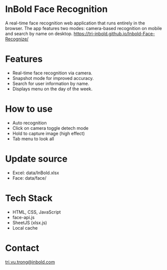 # InBold Face Recognition
A real-time face recognition web application that runs entirely in the browser. The app features two modes: camera-based recognition on mobile and search by name on desktop.
https://tri-inbold.github.io/Inbold-Face-Recognize/

# Features
- Real-time face recognition via camera.
- Snapshot mode for improved accuracy.
- Search for user information by name.
- Displays menu on the day of the week.

# How to use
- Auto recognition 
- Click on camera toggle detech mode
- Hold to capture image (high effect)
- Tab menu to look all

# Update source
- Excel: data/InBold.xlsx
- Face: data/face/

# Tech Stack
- HTML, CSS, JavaScript
- face-api.js
- SheetJS (xlsx.js)
- Local cache

# Contact
tri.vu.trong@inbold.com
